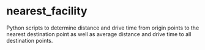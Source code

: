 # nearest_facility
Python scripts to determine distance and drive time from origin points to the nearest destination point as well as average distance and drive time to all destination points.

